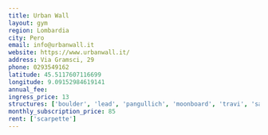 ```yaml
---
title: Urban Wall
layout: gym
region: Lombardia
city: Pero
email: info@urbanwall.it
website: https://www.urbanwall.it/
address: Via Gramsci, 29
phone: 0293549162
latitude: 45.5117607116699
longitude: 9.09152984619141
annual_fee: 
ingress_price: 13
structures: ['boulder', 'lead', 'pangullich', 'moonboard', 'travi', 'salapesi']
monthly_subscription_price: 85
rent: ['scarpette']
---
```


